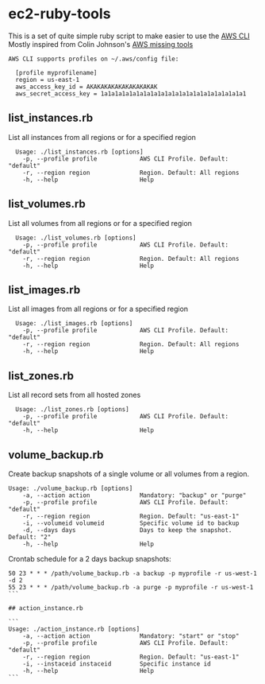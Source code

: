 # ec2-ruby-tools

This is a set of quite simple ruby script to make easier to use the [AWS CLI](http://aws.amazon.com/cli/) Mostly inspired from Colin Johnson's [AWS missing tools](https://github.com/colinbjohnson/aws-missing-tools)

```
AWS CLI supports profiles on ~/.aws/config file:

  [profile myprofilename]
  region = us-east-1
  aws_access_key_id = AKAKAKAKAKAKAKAKAKAK
  aws_secret_access_key = 1a1a1a1a1a1a1a1a1a1a1a1a1a1a1a1a1a1a1a1a1
```

## list_instances.rb

List all instances from all regions or for a specified region

```
  Usage: ./list_instances.rb [options]
    -p, --profile profile            AWS CLI Profile. Default: "default"
    -r, --region region              Region. Default: All regions
    -h, --help                       Help
```

## list_volumes.rb

List all volumes from all regions or for a specified region

```
  Usage: ./list_volumes.rb [options]
    -p, --profile profile            AWS CLI Profile. Default: "default"
    -r, --region region              Region. Default: All regions
    -h, --help                       Help
```

## list_images.rb

List all images from all regions or for a specified region

```
  Usage: ./list_images.rb [options]
    -p, --profile profile            AWS CLI Profile. Default: "default"
    -r, --region region              Region. Default: All regions
    -h, --help                       Help
```

## list_zones.rb

List all record sets from all hosted zones

```
  Usage: ./list_zones.rb [options]
    -p, --profile profile            AWS CLI Profile. Default: "default"
    -h, --help                       Help
```

## volume_backup.rb

Create backup snapshots of a single volume or all volumes from a region.

```
Usage: ./volume_backup.rb [options]
    -a, --action action              Mandatory: "backup" or "purge"
    -p, --profile profile            AWS CLI Profile. Default: "default"
    -r, --region region              Region. Default: "us-east-1"
    -i, --volumeid volumeid          Specific volume id to backup
    -d, --days days                  Days to keep the snapshot. Default: "2"
    -h, --help                       Help
```

Crontab schedule for a 2 days backup snapshots:

````
50 23 * * * /path/volume_backup.rb -a backup -p myprofile -r us-west-1 -d 2
55 23 * * * /path/volume_backup.rb -a purge -p myprofile -r us-west-1
```

## action_instance.rb

```
Usage: ./action_instance.rb [options]
    -a, --action action              Mandatory: "start" or "stop"
    -p, --profile profile            AWS CLI Profile. Default: "default"
    -r, --region region              Region. Default: "us-east-1"
    -i, --instaceid instaceid        Specific instance id
    -h, --help                       Help
```
